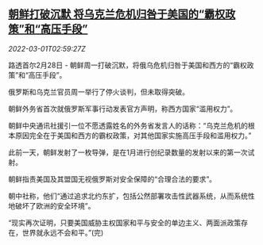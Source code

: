 <!--1646105462000-->
[朝鲜打破沉默 将乌克兰危机归咎于美国的“霸权政策”和“高压手段”](https://cn.reuters.com/article/north-korea-0228-ukraine-idCNKBS2KY388)
------

<div><i>2022-03-01T02:59:27Z</i></div><p>路透首尔2月28日 - 朝鲜周一打破沉默，将俄乌危机归咎于美国和西方的“霸权政策”和“高压手段”。</p><p>俄罗斯和乌克兰官员周一举行了停火谈判，但未取得突破。</p><p>朝鲜外务省首次就俄罗斯军事行动发表官方声明，称西方国家“滥用权力”。</p><p>朝鲜中央通讯社援引一位不愿透露姓名的外务省发言人的话称：“乌克兰危机的根本原因完全在于美国和西方的霸权政策，对其他国家实施高压手段和滥用权力。”</p><p>此前一天，朝鲜发射了一枚导弹，是在1月进行创纪录数量的发射以来的第一次试射。</p><p>朝鲜指责美国及其盟国无视俄罗斯对安全保障的“合理合法的要求”。</p><p>朝中社称，他们“通过追求北约东扩，包括公然部署攻击性武器系统，从而系统性地破坏了欧洲的安全环境”。</p><p>“现实再次证明，只要美国威胁主权国家和平与安全的单边主义、两面派政策存在，世界就永远不会和平。”(完)</p>
